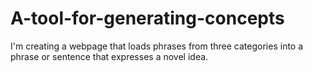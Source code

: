 # A-tool-for-generating-concepts
I'm creating a webpage that loads phrases from three categories into a phrase or sentence that expresses a novel idea.
